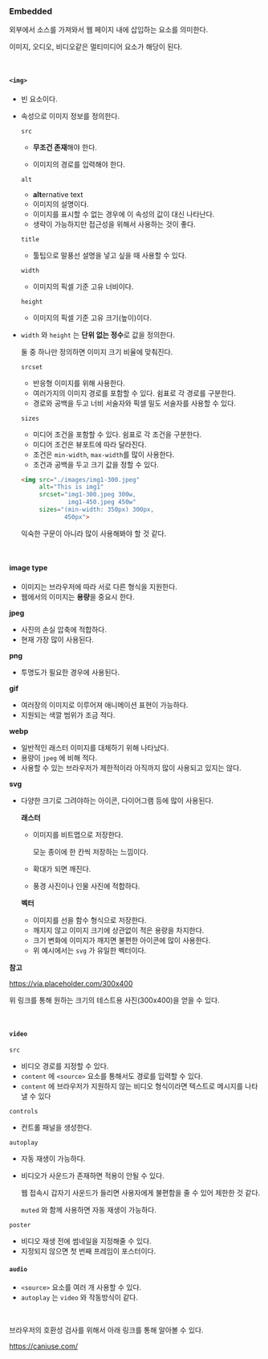 ### Embedded

외부에서 소스를 가져와서 웹 페이지 내에 삽입하는 요소를 의미한다.

이미지, 오디오, 비디오같은 멀티미디어 요소가 해당이 된다.

<br>

#### `<img>`

- 빈 요소이다.

- 속성으로 이미지 정보를 정의한다.

  `src` 

  - **무조건 존재**해야 한다.

  - 이미지의 경로를 입력해야 한다.

  `alt`

  - **alt**ernative text
  - 이미지의 설명이다.
  - 이미지를 표시할 수 없는 경우에 이 속성의 값이 대신 나타난다.
  - 생략이 가능하지만 접근성을 위해서 사용하는 것이 좋다.

  `title`

  - 툴팁으로 말풍선 설명을 넣고 싶을 때 사용할 수 있다.

  `width`

  - 이미지의 픽셀 기준 고유 너비이다.

  `height`

  - 이미지의 픽셀 기준 고유 크기(높이)이다.

- `width` 와 `height` 는 **단위 없는 정수**로 값을 정의한다.

  둘 중 하나만 정의하면 이미지 크기 비율에 맞춰진다.

  `srcset`

  - 반응형 이미지를 위해 사용한다.
  - 여러가지의 이미지 경로를 포함할 수 있다. 쉼표로 각 경로를 구분한다.
  - 경로와 공백을 두고 너비 서술자와 픽셀 밀도 서술자를 사용할 수 있다.

  `sizes`

  - 미디어 조건을 포함할 수 있다. 쉼표로 각 조건을 구분한다.
  - 미디어 조건은 뷰포트에 따라 달라진다.
  - 조건은 `min-width`, `max-width`를 많이 사용한다.
  - 조건과 공백을 두고 크기 값을 정할 수 있다.

  ```html
  <img src="./images/img1-300.jpeg"
       alt="This is img1"
       srcset="img1-300.jpeg 300w,
               img1-450.jpeg 450w"
       sizes="(min-width: 350px) 300px,
              450px">
  ```

  익숙한 구문이 아니라 많이 사용해봐야 할 것 같다.

<br>

#### image type

- 이미지는 브라우저에 따라 서로 다른 형식을 지원한다.
- 웹에서의 이미지는 **용량**을 중요시 한다.

**jpeg**

- 사진의 손실 압축에 적합하다.
- 현재 가장 많이 사용된다.

**png**

- 투명도가 필요한 경우에 사용된다.

**gif**

- 여러장의 이미지로 이루어져 애니메이션 표현이 가능하다.
- 지원되는 색깔 범위가 조금 적다.

**webp**

- 일반적인 래스터 이미지를 대체하기 위해 나타났다.
- 용량이 `jpeg` 에 비해 적다.
- 사용할 수 있는 브라우저가 제한적이라 아직까지 많이 사용되고 있지는 않다.

**svg**

- 다양한 크기로 그려야하는 아이콘, 다이어그램 등에 많이 사용된다.

  **래스터**

  - 이미지를 비트맵으로 저장한다.

    모눈 종이에 한 칸씩 저장하는 느낌이다.

  - 확대가 되면 깨진다.

  - 풍경 사진이나 인물 사진에 적합하다.

  **벡터**

  - 이미지를 선을 함수 형식으로 저장한다.
  - 깨지지 않고 이미지 크기에 상관없이 적은 용량을 차지한다.
  - 크기 변화에 이미지가 깨지면 불편한 아이콘에 많이 사용한다.
  - 위 예시에서는 `svg` 가 유일한 벡터이다.

**참고**

https://via.placeholder.com/300x400

위 링크를 통해 원하는 크기의 테스트용 사진(300x400)을 얻을 수 있다.

<br>

#### `video`

`src` 

- 비디오 경로를 지정할 수 있다.
- `content` 에 `<source>` 요소를 통해서도 경로를 입력할 수 있다.
- `content` 에 브라우저가 지원하지 않는 비디오 형식이라면 텍스트로 메시지를 나타낼 수 있다

`controls`

- 컨트롤 패널을 생성한다.

`autoplay` 

- 자동 재생이 가능하다.

- 비디오가 사운드가 존재하면 적용이 안될 수 있다.

  웹 접속시 갑자기 사운드가 들리면 사용자에게 불편함을 줄 수 있어 제한한 것 같다.

  `muted` 와 함께 사용하면 자동 재생이 가능하다.

`poster`

- 비디오 재생 전에 썸네일을 지정해줄 수 있다.
- 지정되지 않으면 첫 번째 프레임이 포스터이다.

#### `audio`

- `<source>` 요소를 여러 개 사용할 수 있다.
- `autoplay` 는 `video` 와 작동방식이 같다.

<br>

브라우저의 호환성 검사를 위해서 아래 링크를 통해 알아볼 수 있다.

https://caniuse.com/

